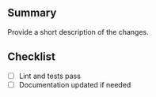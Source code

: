 ## Summary

Provide a short description of the changes.

## Checklist

- [ ] Lint and tests pass
- [ ] Documentation updated if needed
